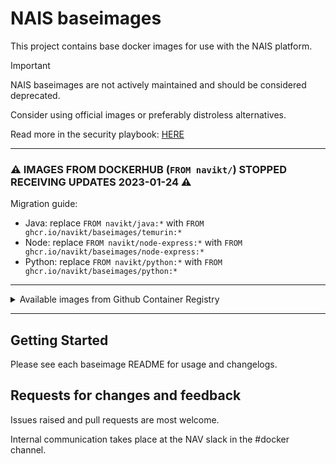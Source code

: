 NAIS baseimages
================

This project contains base docker images for use with the NAIS platform.


> [!IMPORTANT]
> NAIS baseimages are not actively maintained and should be considered deprecated.
> 
> Consider using official images or preferably distroless alternatives.
> 
> Read more in the security playbook: [HERE](https://sikkerhet.nav.no/docs/sikker-utvikling/containere)

---

### ⚠️ IMAGES FROM DOCKERHUB (`FROM navikt/`) STOPPED RECEIVING UPDATES 2023-01-24 ⚠️
Migration guide:
* Java: replace `FROM navikt/java:*` with `FROM ghcr.io/navikt/baseimages/temurin:*`
* Node: replace `FROM navikt/node-express:*` with `FROM ghcr.io/navikt/baseimages/node-express:*`
* Python: replace `FROM navikt/python:*` with `FROM ghcr.io/navikt/baseimages/python:*`

---

<details>
 
<summary>Available images from Github Container Registry</summary>

* **Java**
  * Adoptium Temurin 8, 11, 17 & 20 https://adoptium.net/ ([`java`](java)) (`18 & 19 not updated`)
    * Ex. `FROM ghcr.io/navikt/baseimages/temurin:17`
  * Temurin with appdynamics-support, add -appdynamics suffix.
    * Ex. `FROM ghcr.io/navikt/baseimages/temurin:17-appdynamics`
  * Both temurin and temurin-appdynamics builds are available for `linux/amd64` (Intel) and `linux/arm64` (Apple Silicon) platforms.
  * NB! The current arm64 build does not take `/dumb-init` into consideration thus this needs to be emulated at rutime on Apple machines with Apple Silicon processors.
* **Node**
  * Node 16 and 18 with Express 4 ([`node-express`](node-express)) (`9, 12 & 14 not updated`)
    * Ex. `FROM ghcr.io/navikt/baseimages/node-express:18`
* **Python**
  * Python 3.8 - 3.11 ([`python`](python)) (`3.7 not updated`)
    * Ex. `FROM ghcr.io/navikt/baseimages/python:3.11`

</details>

---

## Getting Started

Please see each baseimage README for usage and changelogs.

## Requests for changes and feedback

Issues raised and pull requests are most welcome. 

Internal communication takes place at the NAV slack in the #docker channel. 
